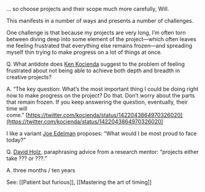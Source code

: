 … so choose projects and their scope much more carefully, Will.

This manifests in a number of ways and presents a number of challenges.

One challenge is that because my projects are very long, I’m often torn between diving deep into some element of the project—which often leaves me feeling frustrated that everything else remains frozen—and spreading myself thin trying to make progress on a lot of things at once.

Q. What antidote does [Ken Kocienda](https://notes.andymatuschak.org/Ken_Kocienda) suggest to the problem of feeling frustrated about not being able to achieve both depth and breadth in creative projects?  

A. “The key question: What’s the most important thing I could be doing right now to make progress on the project? Do that. Don’t worry about the parts that remain frozen. If you keep answering the question, eventually, their time will come.” [https://twitter.com/kocienda/status/1422043864970326020](https://twitter.com/kocienda/status/1422043864970326020)

I like a variant [Joe Edelman](https://notes.andymatuschak.org/zTXJ65qqaMUbMi95Ak4a3mu) proposes: “What would I be most proud to face today?”

Q. [David Holz](https://notes.andymatuschak.org/David_Holz), paraphrasing advice from a research mentor: “projects either take ??? or ???.”  

A. three months / ten years


See: [[Patient but furious]], [[Mastering the art of timing]]